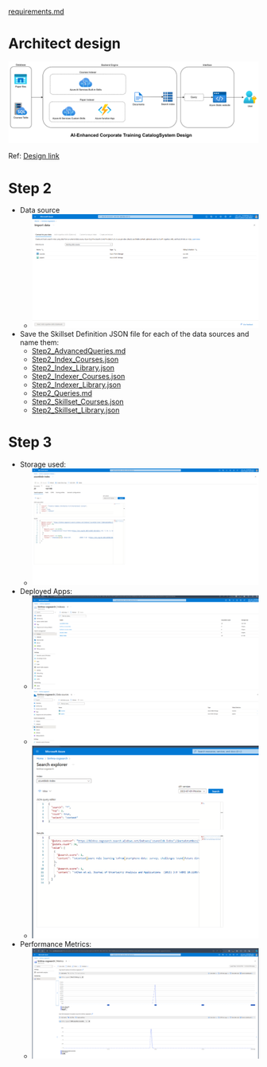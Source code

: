 [requirements.md](submissions/step_1/requirements.md)


# Architect design
![application-design.png](submissions%2Fstep_1%2Fapplication-design.png)

Ref: [Design link](https://drive.google.com/file/d/13vN95xkvgR-p8z2tKgQw9ZeI4G8KdEDK/view?usp=sharing)


# Step 2
- Data source
    - ![Step2_Data-Sources.png](submissions%2Fstep_1%2FStep2_Data-Sources.png)
- Save the Skillset Definition JSON file for each of the data sources and name them:
  - [Step2_AdvancedQueries.md](submissions%2Fstep_2%2FStep2_AdvancedQueries.md)
  - [Step2_Index_Courses.json](submissions%2Fstep_2%2FStep2_Index_Courses.json)
  - [Step2_Index_Library.json](submissions%2Fstep_2%2FStep2_Index_Library.json)
  - [Step2_Indexer_Courses.json](submissions%2Fstep_2%2FStep2_Indexer_Courses.json)
  - [Step2_Indexer_Library.json](submissions%2Fstep_2%2FStep2_Indexer_Library.json)
  - [Step2_Queries.md](submissions%2Fstep_2%2FStep2_Queries.md)
  - [Step2_Skillset_Courses.json](submissions%2Fstep_2%2FStep2_Skillset_Courses.json)
  - [Step2_Skillset_Library.json](submissions%2Fstep_2%2FStep2_Skillset_Library.json)

# Step 3
- Storage used:
  -  ![storage_used.png](submissions%2Fstep_3%2Fstorage_used.png)
- Deployed Apps:
  - ![deployed_app1.png](submissions%2Fstep_3%2Fdeployed_app1.png)
  - ![deployed_app2.png](submissions%2Fstep_3%2Fdeployed_app2.png)
  - ![deployed_app3.png](submissions%2Fstep_3%2Fdeployed_app3.png)
- Performance Metrics:
  - ![performance_metrics.png](submissions%2Fstep_3%2Fperformance_metrics.png)